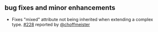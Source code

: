   [228]: https://github.com/eed3si9n/scalaxb/issues/228
  [@choffmeister]: https://github.com/choffmeister

## bug fixes and minor enhancements

- Fixes "mixed" attribute not being inherited when extending a complex type. [#228][228] reported by [@choffmeister][@choffmeister]
